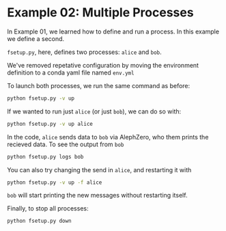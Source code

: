# Example 02: Multiple Processes

In Example 01, we learned how to define and run a process. In this example we define a second.

`fsetup.py`, here, defines two processes: `alice` and `bob`.

We've removed repetative configuration by moving the environment definition to a conda yaml file named `env.yml`

To launch both processes, we run the same command as before:
```sh
python fsetup.py -v up
```

If we wanted to run just `alice` (or just `bob`), we can do so with:
```sh
python fsetup.py -v up alice
```

In the code, `alice` sends data to `bob` via AlephZero, who them prints the recieved data. To see the output from `bob`
```sh
python fsetup.py logs bob
```

You can also try changing the send in `alice`, and restarting it with
```sh
python fsetup.py -v up -f alice
```
`bob` will start printing the new messages without restarting itself.

Finally, to stop all processes:
```sh
python fsetup.py down
```
